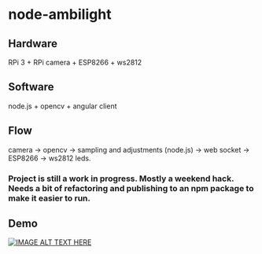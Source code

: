 # node-ambilight

## Hardware
RPi 3 + RPi camera + ESP8266 + ws2812 

## Software
node.js + opencv + angular client


## Flow 
camera -> opencv -> sampling and adjustments (node.js) -> web socket -> ESP8266 -> ws2812 leds.

### Project is still a work in progress. Mostly a weekend hack. Needs a bit of refactoring and publishing to an npm package to make it easier to run.

## Demo
[![IMAGE ALT TEXT HERE](https://img.youtube.com/vi/voDa9won3kM/0.jpg)](https://www.youtube.com/watch?v=voDa9won3kM)



